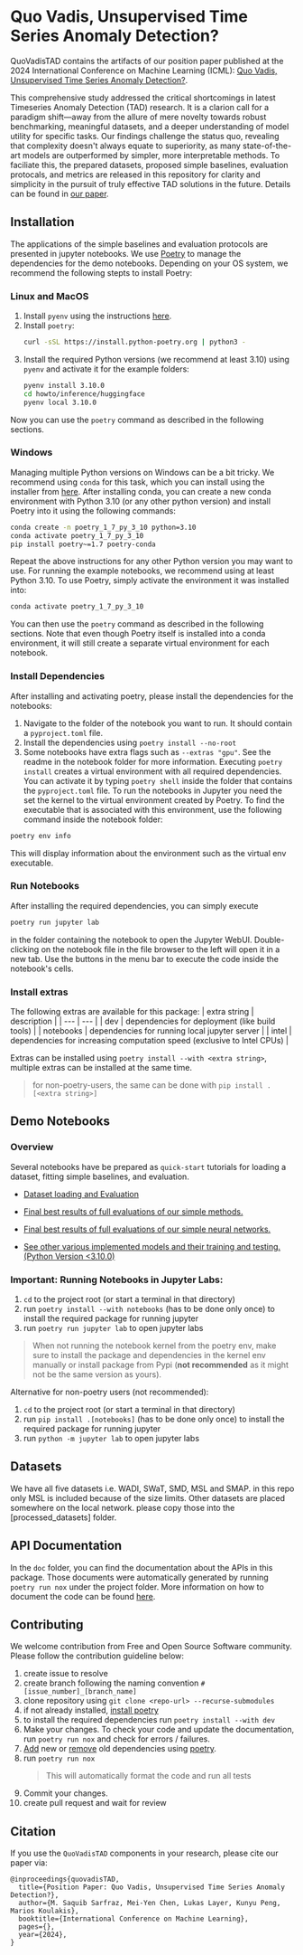 # Quo Vadis, Unsupervised Time Series Anomaly Detection?

QuoVadisTAD contains the artifacts of our position paper published at the 2024 International Conference on Machine Learning (ICML): [Quo Vadis, Unsupervised Time Series Anomaly Detection?]().

This comprehensive study addressed the critical shortcomings in latest Timeseries Anomaly Detection (TAD) research. It is a clarion call for a paradigm shift—away from the allure of mere novelty towards robust benchmarking, meaningful datasets, and a deeper understanding of model utility for specific tasks. Our findings challenge the status quo, revealing that complexity doesn't always equate to superiority, as many state-of-the-art models are outperformed by simpler, more interpretable methods. To faciliate this, the prepared datasets, proposed simple baselines, evaluation protocals, and metrics are released in this repository for clarity and simplicity in the pursuit of truly effective TAD solutions in the future. Details can be found in [our paper]().


## Installation

The applications of the simple baselines and evaluation protocols are presented in jupyter notebooks. We use [Poetry](https://python-poetry.org/) to manage the dependencies for the demo notebooks. Depending on your OS system, we recommend the following stepts to install Poetry:


### Linux and MacOS
1. Install `pyenv` using the instructions [here](https://github.com/pyenv/pyenv#installation).
2. Install `poetry`:
   ```bash
   curl -sSL https://install.python-poetry.org | python3 -
   ```
3. Install the required Python versions (we recommend at least 3.10) using `pyenv` and activate it for the example folders:
   ```bash
   pyenv install 3.10.0
   cd howto/inference/huggingface
   pyenv local 3.10.0
   ```
Now you can use the `poetry` command as described in the following sections.

### Windows
Managing multiple Python versions on Windows can be a bit tricky. We recommend using `conda` for this task, which you can install using the installer from [here](https://docs.conda.io/en/latest/miniconda.html).
After installing conda, you can create a new conda environment with Python 3.10 (or any other python version) and install Poetry into it using the following commands:
```bash
conda create -n poetry_1_7_py_3_10 python=3.10
conda activate poetry_1_7_py_3_10
pip install poetry~=1.7 poetry-conda
```
Repeat the above instructions for any other Python version you may want to use. For running the example notebooks, we recommend using at least Python 3.10.
To use Poetry, simply activate the environment it was installed into:
```bash
conda activate poetry_1_7_py_3_10
```
You can then use the `poetry` command as described in the following sections.
Note that even though Poetry itself is installed into a conda environment, it will still create a separate virtual environment for each notebook.


### Install Dependencies
After installing and activating poetry, please install the dependencies for the notebooks:
1. Navigate to the folder of the notebook you want to run. It should contain a `pyproject.toml` file.
2. Install the dependencies using `poetry install --no-root`
3. Some notebooks have extra flags such as `--extras "gpu"`. See the readme in the notebook folder for more information.
Executing `poetry install` creates a virtual environment with all required dependencies. You can activate it by typing `poetry shell` inside the folder that contains the `pyproject.toml` file.
To run the notebooks in Jupyter you need the set the kernel to the virtual environment created by Poetry. To find the executable that is associated with this environment, use the following command inside the notebook folder:
```bash
poetry env info
```
This will display information about the environment such as the virtual env executable.
### Run Notebooks
After installing the required dependencies, you can simply execute 
```bash
poetry run jupyter lab
```
in the folder containing the notebook to open the Jupyter WebUI.
Double-clicking on the notebook file in the file browser to the left will open it in a new tab.
Use the buttons in the menu bar to execute the code inside the notebook's cells.


### Install extras
The following extras are available for this package:
| extra string | description |
| --- | --- |
| dev | dependencies for deployment (like build tools) |
| notebooks | dependencies for running local jupyter server |
| intel | dependencies for increasing computation speed (exclusive to Intel CPUs) |

Extras can be installed using `poetry install --with <extra string>`, multiple extras can be installed at the same time.
> for non-poetry-users, the same can be done with `pip install .[<extra string>]` 


## Demo Notebooks

### Overview

Several notebooks have be prepared as `quick-start` tutorials for loading a dataset, fitting simple baselines, and evaluation.

* [Dataset loading and Evaluation](./notebooks/dataset_loading_and_evaluation.ipynb)

* [Final best results of full evaluations of our simple methods.](./notebooks/Baselines_Evaluation_v2.ipynb)

* [Final best results of full evaluations of our simple neural networks.](./notebooks/SOTA_Evaluation.ipynb)

* [See other various implemented models and their training and testing. (Python Version <3.10.0)](./notebooks/models_train_test.ipynb)


### Important: Running Notebooks in Jupyter Labs:

1. `cd` to the project root (or start a terminal in that directory)
2. run `poetry install --with notebooks` (has to be done only once) to install the required package for running jupyter
3. run `poetry run jupyter lab` to open jupyter labs

> When not running the notebook kernel from the poetry env, make sure to install the package and dependencies in the kernel env manually or install package from Pypi (**not recommended** as it might not be the same version as yours).

Alternative for non-poetry users (not recommended):
1. `cd` to the project root (or start a terminal in that directory)
2. run `pip install .[notebooks]` (has to be done only once) to install the required package for running jupyter
3. run `python -m jupyter lab` to open jupyter labs


## Datasets

We have all five datasets i.e. WADI, SWaT, SMD, MSL and SMAP. in this repo only MSL is included because of the size limits. Other datasets are placed somewhere on the local network. please copy those into the [processed_datasets] folder.

 
## API Documentation

In the `doc` folder, you can find the documentation about the APIs in this package. Those documents were automatically generated by running `poetry run nox` under the project folder. More information on how to document the code can be found [here](https://pdoc.dev/docs/pdoc.html#how-can-i).


## Contributing

We welcome contribution from Free and Open Source Software community. Please follow the contribution guideline below:

1. create issue to resolve
2. create branch following the naming convention `#[issue_number]_[branch_name]`
3. clone repository using `git clone <repo-url> --recurse-submodules`
4. if not already installed, [install poetry](https://python-poetry.org/docs/#installation)
5. to install the required dependencies run `poetry install --with dev`
7. Make your changes. To check your code and update the documentation, run `poetry run nox` and check for errors / failures.
8. [Add](https://python-poetry.org/docs/cli/#add) new or [remove](https://python-poetry.org/docs/cli/#remove) old dependencies using [poetry](https://python-poetry.org/docs/). 
9. run `poetry run nox`
   > This will automatically format the code and run all tests
10. Commit your changes.
11. create pull request and wait for review


## Citation 

If you use the `QuoVadisTAD` components in your research, please cite our paper via:

```
@inproceedings{quovadisTAD,
  title={Position Paper: Quo Vadis, Unsupervised Time Series Anomaly Detection?},
  author={M. Saquib Sarfraz, Mei-Yen Chen, Lukas Layer, Kunyu Peng, Marios Koulakis},
  booktitle={International Conference on Machine Learning},
  pages={},
  year={2024},
}
```
